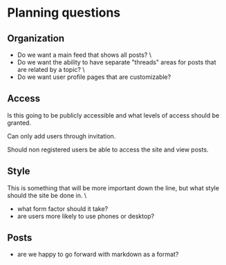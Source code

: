 # Planning questions

## Organization

- Do we want a main feed that shows all posts? \
- Do we want the ability to have separate "threads" areas for posts that are related by a topic? \
- Do we want user profile pages that are customizable?

## Access

Is this going to be publicly accessible and what levels of access should be granted.

Can only add users through invitation.

Should non registered users be able to access the site and view posts.

## Style

This is something that will be more important down the line, but what style should the site be done in. \

- what form factor should it take?
- are users more likely to use phones or desktop?

## Posts

- are we happy to go forward with markdown as a format?

